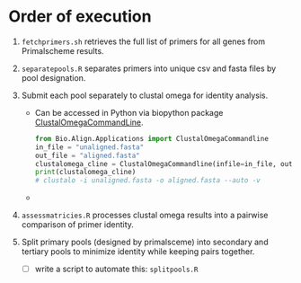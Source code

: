 # Order of execution

1. `fetchprimers.sh` retrieves the full list of primers for all genes from Primalscheme results.

2. `separatepools.R` separates primers into unique csv and fasta files by pool designation.

3. Submit each pool separately to clustal omega for identity analysis.

   - Can be accessed in Python via biopython package [ClustalOmegaCommandLine](https://biopython.org/docs/1.75/api/Bio.Align.Applications.html#Bio.Align.Applications.ClustalOmegaCommandline).

     ```python
     from Bio.Align.Applications import ClustalOmegaCommandline
     in_file = "unaligned.fasta"
     out_file = "aligned.fasta"
     clustalomega_cline = ClustalOmegaCommandline(infile=in_file, outfile=out_file, verbose=True, auto=True)
     print(clustalomega_cline)
     # clustalo -i unaligned.fasta -o aligned.fasta --auto -v
     ```

   - 

4. `assessmatricies.R` processes clustal omega results into a pairwise comparison of primer identity.

5. Split primary pools (designed by primalsceme) into secondary and tertiary pools to minimize identity while keeping pairs together.

   - [ ] write a script to automate this: `splitpools.R`

